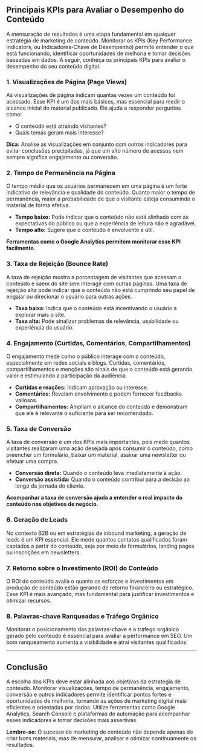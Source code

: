
## Principais KPIs para Avaliar o Desempenho do Conteúdo

A mensuração de resultados é uma etapa fundamental em qualquer estratégia de marketing de conteúdo. Monitorar os KPIs (Key Performance Indicators, ou Indicadores-Chave de Desempenho) permite entender o que está funcionando, identificar oportunidades de melhoria e tomar decisões baseadas em dados. A seguir, conheça os principais KPIs para avaliar o desempenho do seu conteúdo digital.

### 1. Visualizações de Página (Page Views)

As visualizações de página indicam quantas vezes um conteúdo foi acessado. Esse KPI é um dos mais básicos, mas essencial para medir o alcance inicial do material publicado. Ele ajuda a responder perguntas como:

- O conteúdo está atraindo visitantes?
- Quais temas geram mais interesse?

**Dica:** Analise as visualizações em conjunto com outros indicadores para evitar conclusões precipitadas, já que um alto número de acessos nem sempre significa engajamento ou conversão.

### 2. Tempo de Permanência na Página

O tempo médio que os usuários permanecem em uma página é um forte indicativo de relevância e qualidade do conteúdo. Quanto maior o tempo de permanência, maior a probabilidade de que o visitante esteja consumindo o material de forma efetiva.

- **Tempo baixo:** Pode indicar que o conteúdo não está alinhado com as expectativas do público ou que a experiência de leitura não é agradável.
- **Tempo alto:** Sugere que o conteúdo é envolvente e útil.

**Ferramentas como o Google Analytics permitem monitorar esse KPI facilmente.**

### 3. Taxa de Rejeição (Bounce Rate)

A taxa de rejeição mostra a porcentagem de visitantes que acessam o conteúdo e saem do site sem interagir com outras páginas. Uma taxa de rejeição alta pode indicar que o conteúdo não está cumprindo seu papel de engajar ou direcionar o usuário para outras ações.

- **Taxa baixa:** Indica que o conteúdo está incentivando o usuário a explorar mais o site.
- **Taxa alta:** Pode sinalizar problemas de relevância, usabilidade ou experiência do usuário.

### 4. Engajamento (Curtidas, Comentários, Compartilhamentos)

O engajamento mede como o público interage com o conteúdo, especialmente em redes sociais e blogs. Curtidas, comentários, compartilhamentos e menções são sinais de que o conteúdo está gerando valor e estimulando a participação da audiência.

- **Curtidas e reações:** Indicam aprovação ou interesse.
- **Comentários:** Revelam envolvimento e podem fornecer feedbacks valiosos.
- **Compartilhamentos:** Ampliam o alcance do conteúdo e demonstram que ele é relevante o suficiente para ser recomendado.

### 5. Taxa de Conversão

A taxa de conversão é um dos KPIs mais importantes, pois mede quantos visitantes realizaram uma ação desejada após consumir o conteúdo, como preencher um formulário, baixar um material, assinar uma newsletter ou efetuar uma compra.

- **Conversão direta:** Quando o conteúdo leva imediatamente à ação.
- **Conversão assistida:** Quando o conteúdo contribui para a decisão ao longo da jornada do cliente.

**Acompanhar a taxa de conversão ajuda a entender o real impacto do conteúdo nos objetivos de negócio.**

### 6. Geração de Leads

No contexto B2B ou em estratégias de inbound marketing, a geração de leads é um KPI essencial. Ele mede quantos contatos qualificados foram captados a partir do conteúdo, seja por meio de formulários, landing pages ou inscrições em newsletters.

### 7. Retorno sobre o Investimento (ROI) do Conteúdo

O ROI do conteúdo avalia o quanto os esforços e investimentos em produção de conteúdo estão gerando de retorno financeiro ou estratégico. Esse KPI é mais avançado, mas fundamental para justificar investimentos e otimizar recursos.

### 8. Palavras-chave Ranqueadas e Tráfego Orgânico

Monitorar o posicionamento das palavras-chave e o tráfego orgânico gerado pelo conteúdo é essencial para avaliar a performance em SEO. Um bom ranqueamento aumenta a visibilidade e atrai visitantes qualificados.

---

## Conclusão

A escolha dos KPIs deve estar alinhada aos objetivos da estratégia de conteúdo. Monitorar visualizações, tempo de permanência, engajamento, conversão e outros indicadores permite identificar pontos fortes e oportunidades de melhoria, tornando as ações de marketing digital mais eficientes e orientadas por dados. Utilize ferramentas como Google Analytics, Search Console e plataformas de automação para acompanhar esses indicadores e tomar decisões mais assertivas.

**Lembre-se:** O sucesso do marketing de conteúdo não depende apenas de criar bons materiais, mas de mensurar, analisar e otimizar continuamente os resultados.
```

